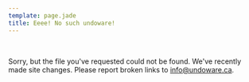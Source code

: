 ```yaml
---
template: page.jade
title: Eeee! No such undoware!
---
```


<span id="bra">&nbsp;</span>


Sorry, but the file you've requested could not be found. We've recently made site changes. Please report broken links to info@undoware.ca.

<span id="panties">&nbsp;</span>


